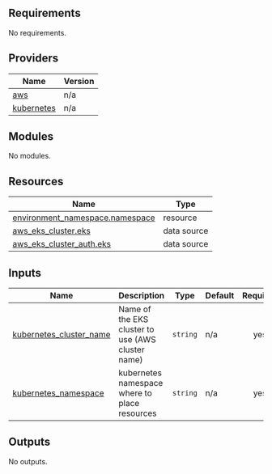 <!-- BEGIN_TF_DOCS -->
## Requirements

No requirements.

## Providers

| Name | Version |
|------|---------|
| <a name="provider_aws"></a> [aws](#provider\_aws) | n/a |
| <a name="provider_kubernetes"></a> [kubernetes](#provider\_kubernetes) | n/a |

## Modules

No modules.

## Resources

| Name | Type |
|------|------|
| [environment_namespace.namespace](https://registry.terraform.io/providers/hashicorp/kubernetes/latest/docs/resources/namespace) | resource |
| [aws_eks_cluster.eks](https://registry.terraform.io/providers/hashicorp/aws/latest/docs/data-sources/eks_cluster) | data source |
| [aws_eks_cluster_auth.eks](https://registry.terraform.io/providers/hashicorp/aws/latest/docs/data-sources/eks_cluster_auth) | data source |

## Inputs

| Name | Description | Type | Default | Required |
|------|-------------|------|---------|:--------:|
| <a name="input_kubernetes_cluster_name"></a> [kubernetes\_cluster\_name](#input\_kubernetes\_cluster\_name) | Name of the EKS cluster to use (AWS cluster name) | `string` | n/a | yes |
| <a name="input_kubernetes_namespace"></a> [kubernetes\_namespace](#input\_kubernetes\_namespace) | kubernetes namespace where to place resources | `string` | n/a | yes |

## Outputs

No outputs.
<!-- END_TF_DOCS -->